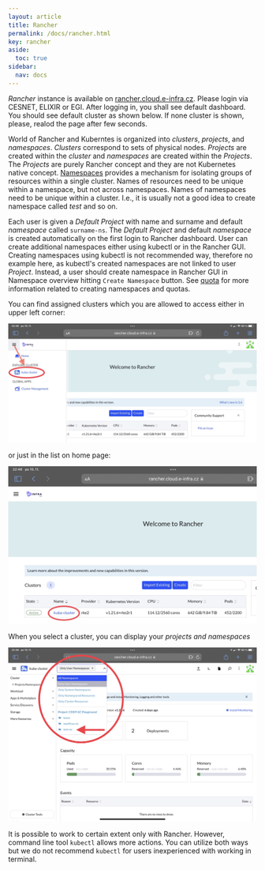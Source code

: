 ```yaml
---
layout: article
title: Rancher
permalink: /docs/rancher.html
key: rancher
aside:
  toc: true
sidebar:
  nav: docs
---
```


_Rancher_ instance is available on [rancher.cloud.e-infra.cz](https://rancher.cloud.e-infra.cz). Please login via CESNET, ELIXIR or EGI.
After logging in, you shall see default dashboard. You should see default cluster as shown below. If none cluster is shown, please, realod the page after few seconds.

World of Rancher and Kuberntes is organized into *clusters*, *projects*, and *namespaces*. *Clusters* correspond to sets of physical nodes. *Projects* are created within the *cluster* and *namespaces* are created within the *Projects*. The *Projects* are purely Rancher concept and they are not Kubernetes native concept. [Namespaces](https://kubernetes.io/docs/concepts/overview/working-with-objects/namespaces/) provides a mechanism for isolating groups of resources within a single cluster. Names of resources need to be unique within a namespace, but not across namespaces. Names of namespaces need to be unique within a cluster. I.e., it is usually not a good idea to create namespace called *test* and so on.

Each user is given a *Default Project* with name and surname and default *namespace* called `surname-ns`. The *Default Project* and default *namespace* is created automatically on the first login to Rancher dashboard. User can create additional namespaces either using kubectl or in the Rancher GUI. Creating namespaces using kubectl is not recommended way, therefore no example here, as kubectl's created namespaces are not linked to user *Project*. Instead, a user should create namespace in Rancher GUI in Namespace overview hitting `Create Namespace` button. See [quota](/docs/rancher-quotas.html) for more information related to creating namespaces and quotas.

You can find assigned clusters which you are allowed to access either in upper left corner:

![clusters](cluster1.jpg)

or just in the list on home page:

![home page](cluster2.jpg)

When you select a cluster, you can display your *projects and namespaces*

![projects and namespaces](projects.jpg)

It is possible to work to certain extent only with Rancher. However, command line tool `kubectl` allows more actions. You can utilize both ways but we do not recommend `kubectl` for users inexperienced with working in terminal.
